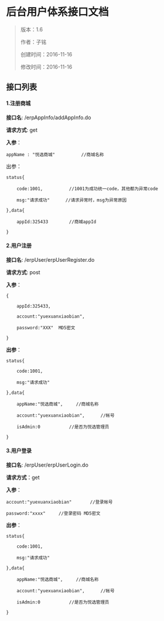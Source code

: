 # 后台用户体系接口文档

>版本：1.6
>
>作者：子铭
>
>创建时间：2016-11-16
>
>修改时间：2016-11-16

## 接口列表

#### 1.注册商城

**接口名**:   /erpAppInfo/addAppInfo.do

**请求方式**:   get

**入参**：

```
appName : "悦选商城"          //商城名称
```

出参：

```
status{

	code:1001,			//1001为成功统一code，其他都为异常code

	msg:"请求成功"		//请求异常时，msg为异常原因

},data{

	appId:325433		//商城appId

}
```

#### 2.用户注册

**接口名**:    /erpUser/erpUserRegister.do

**请求方式**:    post

**入参**：

```
{

	appId:325433,

	account:"yuexuanxiaobian",

	password:"XXX"  MD5密文 

}
```

**出参**：

```
status{

	code:1001,

	msg:"请求成功"

},data{

	appName:"悦选商城",		//商城名称

	account:"yuexuanxiaobian",		//帐号

	isAdmin:0			//是否为悦选管理员

}
```

#### 3.用户登录

**接口名**:   /erpUser/erpUserLogin.do

**请求方式**：get

**入参**：

```
account:"yuexuanxiaobian"		//登录帐号

password:"xxxx"		//登录密码 MD5密文 
```

**出参**：

```
status{

	code:1001,

	msg:"请求成功"

},data{

	appName:"悦选商城",		//商城名称

	account:"yuexuanxiaobian",		//帐号

	isAdmin:0			//是否为悦选管理员

}
```


